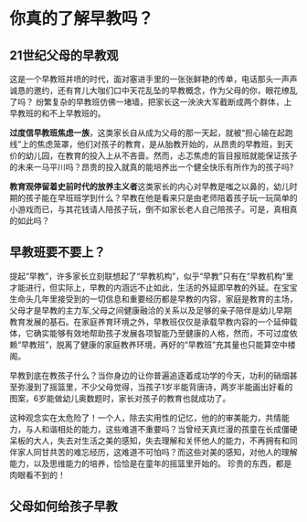 # 你真的了解早教吗？

## 21世纪父母的早教观

这是一个早教班井喷的时代，面对塞进手里的一张张鲜艳的传单，电话那头一声声诚恳的邀约，还有育儿大咖们口中天花乱坠的早教概念，作为父母的你，眼花缭乱了吗？
纷繁复杂的早教班仿佛一堵墙，把家长这一泱泱大军截断成两个群体，上早教班的和不上早教班的。

**过度信早教班焦虑一族**，这类家长自从成为父母的那一天起，就被“担心输在起跑线”上的焦虑笼罩，他们对孩子的教育，是从胎教开始的，从昂贵的早教班，到天价的幼儿园，在教育的投入上从不吝啬。然而，忐忑焦虑的盲目报班就能保证孩子的未来一马平川吗？昂贵的投入就真的能培养出一个健全快乐有所作为的孩子吗?

**教育观停留着史前时代的放养主义者**这类家长的内心对早教是嗤之以鼻的，幼儿时期的孩子能在早班班学到什么？早教在他是看来只是由老师陪着孩子玩一玩简单的小游戏而已，与其花钱请人陪孩子玩，倒不如家长老人自己陪孩子。可是，真相真的如此吗？

## 早教班要不要上？

提起“早教”，许多家长立刻联想起了“早教机构”，似乎“早教”只有在“早教机构”里才能进行，但实际上，早教的内涵远不止如此，生活的外延即早教的外延。在宝宝生命头几年里接受到的一切信息和重要经历都是早教的内容，家庭是教育的主场，父母才是早教的主力军,父母之间健康融洽的关系以及足够的亲子陪伴是幼儿早期教育发展的基石。在家庭养育环境之外，早教班仅仅是承载早教内容的一个延伸载体，它确实能够有效地帮助孩子发展各项智能乃至健康的人格，然而，不可过度依赖“早教班”，脱离了健康的家庭教养环境，再好的“早教班”充其量也只能算空中楼阁。

早教到底在教孩子什么？当你身边的让你普遍追逐着成功学的今天，功利的硝烟甚至弥漫到了摇篮里，不少父母觉得，当孩子1岁半能背唐诗，两岁半能画出好看的图案，6岁能做幼儿奥数题时，家长对孩子的教育也就成功了。

这种观念实在太危险了！一个人，除去实用性的记忆，他的的审美能力，共情能力，与人和谐相处的能力，这些难道不重要吗？当曾经天真烂漫的孩童在长成僵硬呆板的大人，失去对生活之美的感知，失去理解和关怀他人的能力，不再拥有和同伴家人同甘共苦的难忘经历，这难道不可怕吗？而这些对美的感知，对他人的理解能力，以及思维能力的培养，恰恰是在童年的摇篮里开始的。
珍贵的东西，都是肉眼看不到的！
## 父母如何给孩子早教
